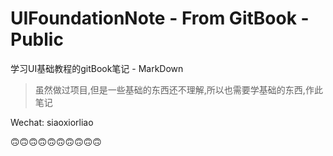 # UIFoundationNote - From GitBook -Public

学习UI基础教程的gitBook笔记 - MarkDown
> 虽然做过项目,但是一些基础的东西还不理解,所以也需要学基础的东西,作此笔记

Wechat: siaoxiorliao

🙃🙃🙃🙃🙃🙃🙃🙃🙃🙃




